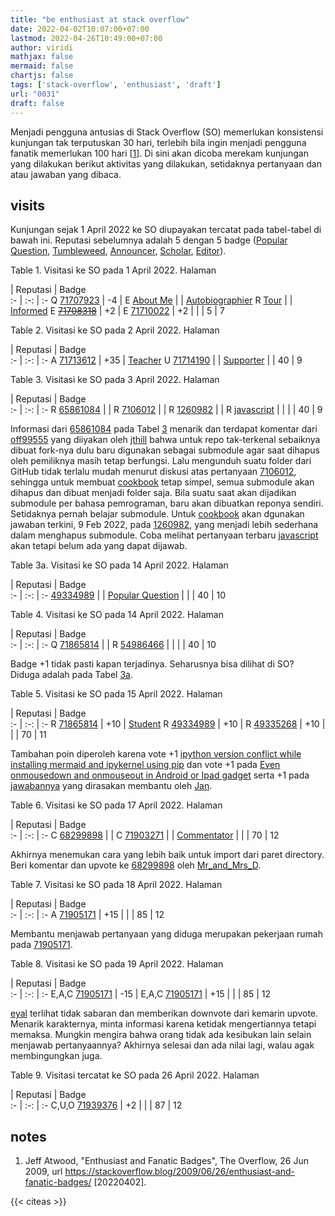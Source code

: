```yaml
---
title: "be enthusiast at stack overflow"
date: 2022-04-02T10:07:00+07:00
lastmod: 2022-04-26T10:49:00+07:00
author: viridi
mathjax: false
mermaid: false
chartjs: false
tags: ['stack-overflow', 'enthusiast', 'draft']
url: "0031"
draft: false
---
```

Menjadi pengguna antusias di Stack Overflow (SO) memerlukan konsistensi kunjungan tak terputuskan 30 hari, terlebih bila ingin menjadi pengguna fanatik memerlukan 100 hari [[1](#r01)]. Di sini akan dicoba merekam kunjungan yang dilakukan berikut aktivitas yang dilakukan, setidaknya pertanyaan dan atau jawaban yang dibaca.


## visits
Kunjungan sejak 1 April 2022 ke SO diupayakan tercatat pada tabel-tabel di bawah ini. Reputasi sebelumnya adalah 5 dengan 5 badge ([Popular Question](https://stackoverflow.com/help/badges/26/popular-question?userid=9475509), [Tumbleweed](https://stackoverflow.com/help/badges/63/tumbleweed?userid=9475509), [Announcer](https://stackoverflow.com/help/badges/260/announcer?userid=9475509), [Scholar](https://stackoverflow.com/help/badges/10/scholar?userid=9475509), [Editor](https://stackoverflow.com/help/badges/3/editor?userid=9475509)).

Table <a name='tab1'>1</a>. Visitasi ke SO pada 1 April 2022.
Halaman<div style="width:80px;"></div> | Reputasi | Badge<div style="width:110px;"></div>
:- | :-: | :-
Q [71707923](https://stackoverflow.com/q/71707923/9475509) | -4 | 
E [About Me](https://stackoverflow.com/users/9475509/dudung?tab=profile) | | [Autobiographier](https://stackoverflow.com/help/badges/9/autobiographer?userid=9475509)
R [Tour](https://stackoverflow.com/tour) | | [Informed](https://stackoverflow.com/help/badges/2600/informed?userid=9475509)
E ~~[71708318](https://stackoverflow.com/questions/71708318/execution-order-of-nested-loops-in-javascript)~~ | +2 |
E [71710022](https://stackoverflow.com/questions/71710022/showing-results-using-child-when-clicking-a-button-in-parent-component-react) | +2 |
| | 5 | 7

Table <a name='tab2'>2</a>. Visitasi ke SO pada 2 April 2022.
Halaman<div style="width:80px;"></div> | Reputasi | Badge<div style="width:110px;"></div>
:- | :-: | :-
A [71713612](https://stackoverflow.com/a/71713612/9475509) | +35 | [Teacher](https://stackoverflow.com/help/badges/1/teacher?userid=9475509)
U [71714190](https://stackoverflow.com/a/71714190/9475509) | | [Supporter](https://stackoverflow.com/help/badges/6/supporter?userid=9475509)
| | 40 | 9

Table <a name='tab3'>3</a>. Visitasi ke SO pada 3 April 2022.
Halaman<div style="width:80px;"></div> | Reputasi | Badge<div style="width:110px;"></div>
:- | :-: | :-
R [65861084](https://stackoverflow.com/q/65861084/9475509) | |
R [7106012](https://stackoverflow.com/q/7106012/9475509) | |
R [1260982](https://stackoverflow.com/a/1260982/9475509) | |
R [javascript](https://stackoverflow.com/questions/tagged/javascript) | |
| | 40 | 9

Informasi dari [65861084](https://stackoverflow.com/q/65861084/9475509) pada Tabel [3](#tab3) menarik dan terdapat komentar dari [off99555](https://stackoverflow.com/users/2593810/off99555) yang diiyakan oleh [jthill](https://stackoverflow.com/users/1290731/jthill) bahwa untuk repo tak-terkenal sebaiknya dibuat fork-nya dulu baru digunakan sebagai submodule agar saat dihapus oleh pemiliknya masih tetap berfungsi. Lalu mengunduh suatu folder dari GitHub tidak terlalu mudah menurut diskusi atas pertanyaan [7106012](https://stackoverflow.com/q/7106012/9475509), sehingga untuk membuat [cookbook](https://github.com/dudung/cookbook) tetap simpel, semua submodule akan dihapus dan dibuat menjadi folder saja. Bila suatu saat akan dijadikan submodule per bahasa pemrograman, baru akan dibuatkan reponya sendiri. Setidaknya pernah belajar submodule. Untuk [cookbook](https://github.com/dudung/cookbook) akan dgunakan jawaban terkini, 9 Feb 2022, pada [1260982](https://stackoverflow.com/a/1260982/9475509), yang menjadi lebih sederhana dalam menghapus submodule. Coba melihat pertanyaan terbaru [javascript](https://stackoverflow.com/questions/tagged/javascript) akan tetapi belum ada yang dapat dijawab.

Table <a name='tab3a'>3a</a>. Visitasi ke SO pada 14 April 2022.
Halaman<div style="width:80px;"></div> | Reputasi | Badge<div style="width:110px;"></div>
:- | :-: | :-
[49334989](https://stackoverflow.com/q/49334989/9475509) | | [Popular Question](https://stackoverflow.com/help/badges/26/popular-question?userid=9475509) |
| | 40 | 10

Table <a name='tab4'>4</a>. Visitasi ke SO pada 14 April 2022.
Halaman<div style="width:80px;"></div> | Reputasi | Badge<div style="width:110px;"></div>
:- | :-: | :-
Q [71865814](https://stackoverflow.com/q/71865814/9475509) | |
R [54986466](https://stackoverflow.com/a/54986466/9475509) | |
| | 40 | 10

Badge +1 tidak pasti kapan terjadinya. Seharusnya bisa dilihat di SO? Diduga adalah pada Tabel [3a](#tab3a).

Table <a name='tab5'>5</a>. Visitasi ke SO pada 15 April 2022.
Halaman<div style="width:80px;"></div> | Reputasi | Badge<div style="width:110px;"></div>
:- | :-: | :-
R [71865814](https://stackoverflow.com/q/71865814/9475509) | +10 | [Student](https://stackoverflow.com/help/badges/2/student?userid=9475509)
R [49334989](https://stackoverflow.com/q/49334989/9475509) | +10 |
R [49335268](https://stackoverflow.com/a/49335268/9475509) | +10 |
| | 70 | 11

Tambahan poin diperoleh karena vote +1 [ipython version conflict while installing mermaid and ipykernel using pip](https://stackoverflow.com/q/71865814/9475509) dan vote +1 pada
 [Even onmousedown and onmouseout in Android or Ipad gadget](https://stackoverflow.com/q/49334989/9475509) serta +1 pada [jawabannya](https://stackoverflow.com/a/49335268/9475509) yang dirasakan membantu oleh [Jan](https://stackoverflow.com/users/12983962/jan).

Table <a name='tab6'>6</a>. Visitasi ke SO pada 17 April 2022.
Halaman<div style="width:80px;"></div> | Reputasi | Badge<div style="width:110px;"></div>
:- | :-: | :-
C [68299898](https://stackoverflow.com/a/68299898/9475509) |  | 
C [71903271](https://stackoverflow.com/q/71903271/9475509) |  | [Commentator](https://stackoverflow.com/help/badges/31/commentator?userid=9475509) | 
| | 70 | 12

Akhirnya menemukan cara yang lebih baik untuk import dari paret directory. Beri komentar dan upvote ke [68299898](https://stackoverflow.com/a/68299898/9475509) oleh [Mr_and_Mrs_D](https://stackoverflow.com/users/281545/mr-and-mrs-d).

Table <a name='tab7'>7</a>. Visitasi ke SO pada 18 April 2022.
Halaman<div style="width:80px;"></div> | Reputasi | Badge<div style="width:110px;"></div>
:- | :-: | :-
A [71905171](https://stackoverflow.com/a/71905171/9475509) | +15 | 
| | 85 | 12

Membantu menjawab pertanyaan yang diduga merupakan pekerjaan rumah pada [71905171](https://stackoverflow.com/a/71905171/9475509).

Table <a name='tab8'>8</a>. Visitasi ke SO pada 19 April 2022.
Halaman<div style="width:80px;"></div> | Reputasi | Badge<div style="width:110px;"></div>
:- | :-: | :-
E,A,C [71905171](https://stackoverflow.com/a/71905171/9475509) | -15 | 
E,A,C [71905171](https://stackoverflow.com/a/71905171/9475509) | +15 | 
| | 85 | 12

[eyal](https://stackoverflow.com/users/18837695/eyal) terlihat tidak sabaran dan memberikan downvote dari kemarin upvote. Menarik karakternya, minta informasi karena ketidak mengertiannya tetapi memaksa. Mungkin mengira bahwa orang tidak ada kesibukan lain selain menjawab pertanyaannya? Akhirnya selesai dan ada nilai lagi, walau agak membingungkan juga.

Table <a name='tab9'>9</a>. Visitasi tercatat ke SO pada 26 April 2022.
Halaman<div style="width:80px;"></div> | Reputasi | Badge<div style="width:110px;"></div>
:- | :-: | :-
C,U,O [71939376](https://stackoverflow.com/a/71939376/9475509) | +2 | 
| | 87 | 12


## notes
1. <a name='r01'></a>Jeff Atwood, "Enthusiast and Fanatic Badges", The Overflow, 26 Jun 2009, url <https://stackoverflow.blog/2009/06/26/enthusiast-and-fanatic-badges/> [20220402].

{{< citeas >}}

